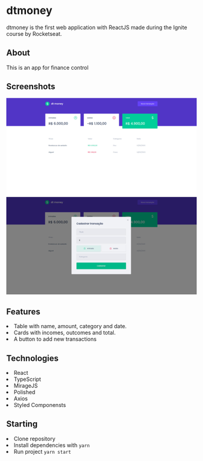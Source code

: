 # dtmoney
dtmoney is the first web application with ReactJS made during the Ignite course by Rocketseat.

## About
This is an app for finance control

## Screenshots 
 <img src="https://github.com/Leonardo-Burtet/dtmoney/blob/main/screenshot01.jpg" />
  <img src="https://github.com/Leonardo-Burtet/dtmoney/blob/main/screenshot02.jpg" />

## Features
<li>Table with name, amount, category and date.</li>
<li>Cards with incomes, outcomes and total.</li>
<li>A button to add new transactions</li>

## Technologies

<li>React</li>
<li>TypeScript</li>
<li>MirageJS</li>
<li>Polished</li>
<li>Axios</li>
<li>Styled Componensts</li>

## Starting
<li>Clone repository</li>
<li>Install dependencies with <code>yarn</code> </li>
<li>Run project <code>yarn start</code></li>
